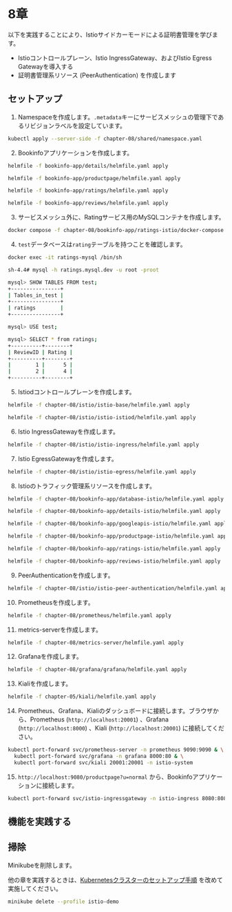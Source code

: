 # 8章

以下を実践することにより、Istioサイドカーモードによる証明書管理を学びます。

- Istioコントロールプレーン、Istio IngressGateway、およびIstio Egress Gatewayを導入する
- 証明書管理系リソース (PeerAuthentication) を作成します

## セットアップ

1. Namespaceを作成します。`.metadata`キーにサービスメッシュの管理下であるリビジョンラベルを設定しています。

```bash
kubectl apply --server-side -f chapter-08/shared/namespace.yaml
```

2. Bookinfoアプリケーションを作成します。

```bash
helmfile -f bookinfo-app/details/helmfile.yaml apply

helmfile -f bookinfo-app/productpage/helmfile.yaml apply

helmfile -f bookinfo-app/ratings/helmfile.yaml apply

helmfile -f bookinfo-app/reviews/helmfile.yaml apply
```

3. サービスメッシュ外に、Ratingサービス用のMySQLコンテナを作成します。

```bash
docker compose -f chapter-08/bookinfo-app/ratings-istio/docker-compose.yaml up -d
```

4. `test`データベースは`rating`テーブルを持つことを確認します。

```bash
docker exec -it ratings-mysql /bin/sh

sh-4.4# mysql -h ratings.mysql.dev -u root -proot

mysql> SHOW TABLES FROM test;
+----------------+
| Tables_in_test |
+----------------+
| ratings        |
+----------------+

mysql> USE test;

mysql> SELECT * from ratings;
+----------+--------+
| ReviewID | Rating |
+----------+--------+
|        1 |      5 |
|        2 |      4 |
+----------+--------+
```

5. Istiodコントロールプレーンを作成します。

```bash
helmfile -f chapter-08/istio/istio-base/helmfile.yaml apply

helmfile -f chapter-08/istio/istio-istiod/helmfile.yaml apply
```

6. Istio IngressGatewayを作成します。

```bash
helmfile -f chapter-08/istio/istio-ingress/helmfile.yaml apply
```

7. Istio EgressGatewayを作成します。

```bash
helmfile -f chapter-08/istio/istio-egress/helmfile.yaml apply
```

8. Istioのトラフィック管理系リソースを作成します。

```bash
helmfile -f chapter-08/bookinfo-app/database-istio/helmfile.yaml apply

helmfile -f chapter-08/bookinfo-app/details-istio/helmfile.yaml apply

helmfile -f chapter-08/bookinfo-app/googleapis-istio/helmfile.yaml apply

helmfile -f chapter-08/bookinfo-app/productpage-istio/helmfile.yaml apply

helmfile -f chapter-08/bookinfo-app/ratings-istio/helmfile.yaml apply

helmfile -f chapter-08/bookinfo-app/reviews-istio/helmfile.yaml apply
```

9. PeerAuthenticationを作成します。

```bash
helmfile -f chapter-08/istio/istio-peer-authentication/helmfile.yaml apply
```

10. Prometheusを作成します。

```bash
helmfile -f chapter-08/prometheus/helmfile.yaml apply
```

11. metrics-serverを作成します。

```bash
helmfile -f chapter-08/metrics-server/helmfile.yaml apply
```

12. Grafanaを作成します。

```bash
helmfile -f chapter-08/grafana/grafana/helmfile.yaml apply
```

13. Kialiを作成します。

```bash
helmfile -f chapter-05/kiali/helmfile.yaml apply
```

14. Prometheus、Grafana、Kialiのダッシュボードに接続します。ブラウザから、Prometheus (`http://localhost:20001`) 、Grafana (`http://localhost:8000`) 、Kiali (`http://localhost:20001`) に接続してください。

```bash
kubectl port-forward svc/prometheus-server -n prometheus 9090:9090 & \
  kubectl port-forward svc/grafana -n grafana 8000:80 & \
  kubectl port-forward svc/kiali 20001:20001 -n istio-system
```

15. `http://localhost:9080/productpage?u=normal` から、Bookinfoアプリケーションに接続します。

```bash
kubectl port-forward svc/istio-ingressgateway -n istio-ingress 8080:8080 9080:9080
```

## 機能を実践する

## 掃除

Minikubeを削除します。

他の章を実践するときは、[Kubernetesクラスターのセットアップ手順](../README.md) を改めて実施してください。

```bash
minikube delete --profile istio-demo
```
